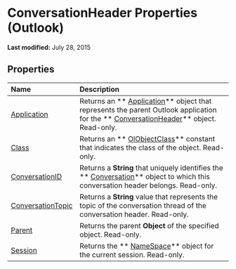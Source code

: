 
# ConversationHeader Properties (Outlook)

 **Last modified:** July 28, 2015


## Properties



|**Name**|**Description**|
|:-----|:-----|
| [Application](dbef8719-abd0-0dd6-7b40-e764c3610b9d.md)|Returns an  ** [Application](797003e7-ecd1-eccb-eaaf-32d6ddde8348.md)** object that represents the parent Outlook application for the ** [ConversationHeader](5142d5f7-55c1-4d9d-3a11-d25c8763fcb7.md)** object. Read-only.|
| [Class](45f08b3f-157d-5d2b-8b0e-1e9bdd360e74.md)|Returns an  ** [OlObjectClass](33d724b3-df3c-2a7f-a80f-93b66d96f588.md)** constant that indicates the class of the object. Read-only.|
| [ConversationID](2c359158-58e1-d40f-e8c5-b765e944e8c8.md)|Returns a  **String** that uniquely identifies the ** [Conversation](2705d38a-ebc0-e5a7-208b-ffe1f5446b1b.md)** object to which this conversation header belongs. Read-only.|
| [ConversationTopic](49cd8069-ed6f-3749-1d55-41a457e1e7eb.md)|Returns a  **String** value that represents the topic of the conversation thread of the conversation header. Read-only.|
| [Parent](2f465ae5-18a9-ad77-4419-eb8ec81acb2f.md)|Returns the parent  **Object** of the specified object. Read-only.|
| [Session](1262a068-ad5f-492d-2a96-edc365956fe6.md)|Returns the  ** [NameSpace](f0dcaa19-07f5-5d42-a3bf-2e42b7885644.md)** object for the current session. Read-only.|
